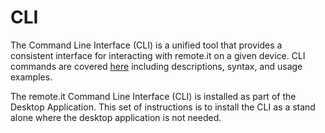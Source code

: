 # CLI

The Command Line Interface (CLI) is a unified tool that provides a consistent interface for interacting with remote.it on a given device. CLI commands are covered [here](../../developer-tools/cli-usage.md) including descriptions, syntax, and usage examples.

The remote.it Command Line Interface (CLI) is installed as part of the Desktop Application. This set of instructions is to install the CLI as a stand alone where the desktop application is not needed.&#x20;
